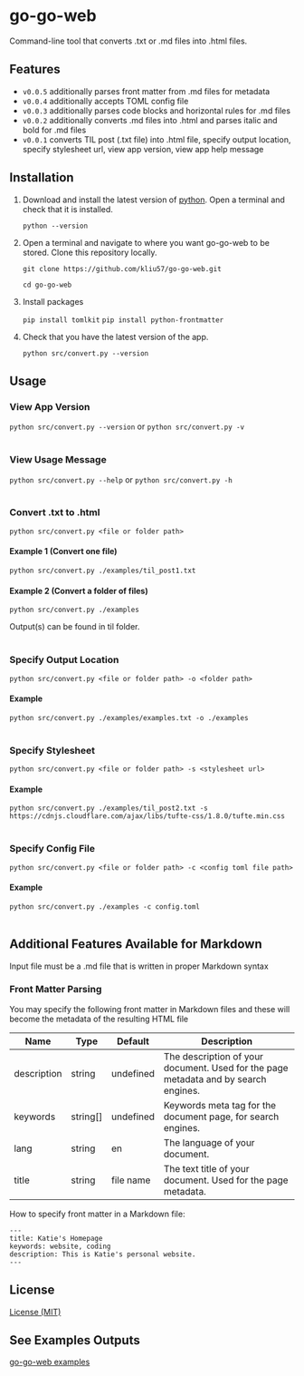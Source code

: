 # go-go-web

Command-line tool that converts .txt or .md files into .html files.

## Features

- `v0.0.5` additionally parses front matter from .md files for metadata
- `v0.0.4` additionally accepts TOML config file
- `v0.0.3` additionally parses code blocks and horizontal rules for .md files
- `v0.0.2` additionally converts .md files into .html and parses italic and bold for .md files
- `v0.0.1` converts TIL post (.txt file) into .html file, specify output location, specify stylesheet url, view app version, view app help message

## Installation

1. Download and install the latest version of [python](https://www.python.org/downloads/). Open a terminal and check that it is installed.

   `python --version`
   
2. Open a terminal and navigate to where you want go-go-web to be stored. Clone this repository locally.
    
   `git clone https://github.com/kliu57/go-go-web.git`

   `cd go-go-web`

3. Install packages

   `pip install tomlkit`
   `pip install python-frontmatter`
   
4. Check that you have the latest version of the app.

   `python src/convert.py --version`

## Usage

### View App Version

`python src/convert.py --version` or `python src/convert.py -v`
</br></br>

### View Usage Message

`python src/convert.py --help` or `python src/convert.py -h`
</br></br>

### Convert .txt to .html

`python src/convert.py <file or folder path>`

#### Example 1 (Convert one file)
`python src/convert.py ./examples/til_post1.txt`

#### Example 2 (Convert a folder of files)
`python src/convert.py ./examples`

Output(s) can be found in til folder.
</br></br>

### Specify Output Location

`python src/convert.py <file or folder path> -o <folder path>`

#### Example
`python src/convert.py ./examples/examples.txt -o ./examples`
</br></br>

### Specify Stylesheet

`python src/convert.py <file or folder path> -s <stylesheet url>`

#### Example
`python src/convert.py ./examples/til_post2.txt -s https://cdnjs.cloudflare.com/ajax/libs/tufte-css/1.8.0/tufte.min.css`
</br></br>

### Specify Config File

`python src/convert.py <file or folder path> -c <config toml file path>`

#### Example
`python src/convert.py ./examples -c config.toml`
</br></br>

## Additional Features Available for Markdown

Input file must be a .md file that is written in proper Markdown syntax

### Front Matter Parsing

You may specify the following front matter in Markdown files and these will become the metadata of the resulting HTML file

| **Name**    | **Type** | **Default** | **Description**                                                                     |
|-------------|----------|-------------|-------------------------------------------------------------------------------------|
| description | string   | undefined   | The description of your document. Used for the page metadata and by search engines. |
| keywords    | string[] | undefined   | Keywords meta tag for the document page, for search engines.                        |
| lang        | string   | en          | The language of your document.                                                      |
| title       | string   | file name   | The text title of your document. Used for the page metadata.                        |

How to specify front matter in a Markdown file:

```
---
title: Katie's Homepage
keywords: website, coding
description: This is Katie's personal website.
---
```

## License

[License (MIT)](LICENSE.md)

## See Examples Outputs

[go-go-web examples](https://kliu57.github.io/gogoweb/)
